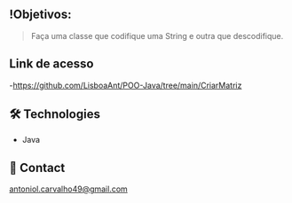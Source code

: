 ## !Objetivos:
> Faça uma classe que codifique uma String e outra que descodifique.
                                                
## Link de acesso
 -https://github.com/LisboaAnt/POO-Java/tree/main/CriarMatriz

## 🛠 Technologies
- Java
## 💛 Contact
antoniol.carvalho49@gmail.com